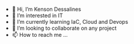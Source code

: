 - 👋 Hi, I’m Kenson Dessalines
- 👀 I’m interested in IT
- 🌱 I’m currently learning IaC, Cloud and Devops
- 💞️ I’m looking to collaborate on any project
- 📫 How to reach me ...

<!---
kendatacloud/kendatacloud is a ✨ special ✨ repository because its `README.md` (this file) appears on your GitHub profile.
You can click the Preview link to take a look at your changes.
--->
